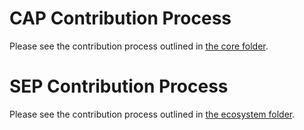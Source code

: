 # CAP Contribution Process

Please see the contribution process outlined in [the core folder](core/readme.md).

# SEP Contribution Process

Please see the contribution process outlined in [the ecosystem folder](ecosystem/readme.md).
